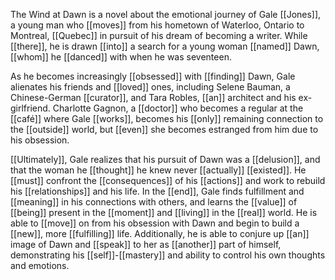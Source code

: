 The Wind at Dawn is a novel about the emotional journey of Gale [[Jones]], a young man who [[moves]] from his hometown of Waterloo, Ontario to Montreal, [[Quebec]] in pursuit of his dream of becoming a writer. While [[there]], he is drawn [[into]] a search for a young woman [[named]] Dawn, [[whom]] he [[danced]] with when he was seventeen.

As he becomes increasingly [[obsessed]] with [[finding]] Dawn, Gale alienates his friends and [[loved]] ones, including Selene Bauman, a Chinese-German [[curator]], and Tara Robles, [[an]] architect and his ex-girlfriend. Charlotte Gagnon, a [[doctor]] who becomes a regular at the [[café]] where Gale [[works]], becomes his [[only]] remaining connection to the [[outside]] world, but [[even]] she becomes estranged from him due to his obsession.

[[Ultimately]], Gale realizes that his pursuit of Dawn was a [[delusion]], and that the woman he [[thought]] he knew never [[actually]] [[existed]]. He [[must]] confront the [[consequences]] of his [[actions]] and work to rebuild his [[relationships]] and his life. In the [[end]], Gale finds fulfillment and [[meaning]] in his connections with others, and learns the [[value]] of [[being]] present in the [[moment]] and [[living]] in the [[real]] world. He is able to [[move]] on from his obsession with Dawn and begin to build a [[new]], more [[fulfilling]] life. Additionally, he is able to conjure up [[an]] image of Dawn and [[speak]] to her as [[another]] part of himself, demonstrating his [[self]]-[[mastery]] and ability to control his own thoughts and emotions.
